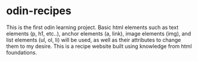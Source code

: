 # odin-recipes

This is the first odin learning project. Basic html elements such as text elements (p, h1, etc..), anchor elements (a, link), image elements (img), and list elements (ul, ol, li) will be used, as well as their attributes to change them to my desire. This is a recipe website built using knowledge from html foundations.